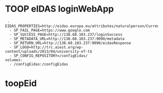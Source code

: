 # TOOP eIDAS loginWebApp


     - EIDAS_PROPERTIES=http://eidas.europa.eu/attributes/naturalperson/CurrentFamilyName,http://eidas.europa.eu/attributes/naturalperson/CurrentGivenName,http://eidas.europa.eu/attributes/naturalperson/DateOfBirth,http://eidas.europa.eu/attributes/naturalperson/PersonIdentifier
      - SP_FAIL_PAGE=https://www.google.com
      - SP_SUCCESS_PAGE=http://138.68.103.237/loginSuccess
      - SP_METADATA_URL=http://138.68.103.237:9090/metadata
      - SP_RETURN_URL=http://138.68.103.237:9090/eidasResponse
      - SP_LOGO=http://trc.aiest.org/wp-content/uploads/2013/04/university-of-t$
      - SP_CONFIG_REPOSITORY=/configEidas/
    volumes:
      - /configEidas:/configEidas
# toopEid
